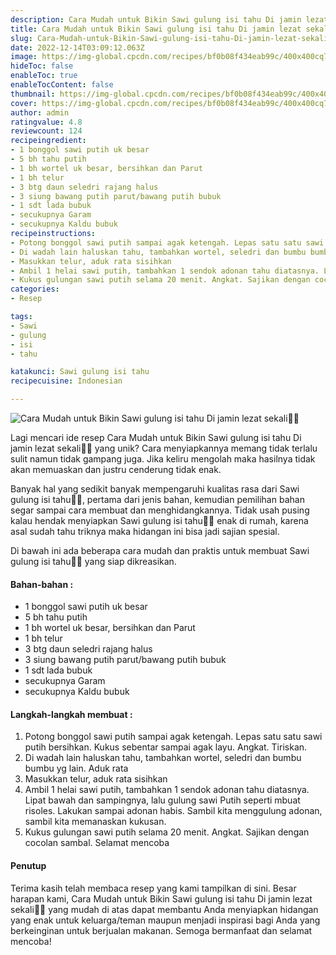 ```yaml
---
description: Cara Mudah untuk Bikin Sawi gulung isi tahu Di jamin lezat sekali"
title: Cara Mudah untuk Bikin Sawi gulung isi tahu Di jamin lezat sekali
slug: Cara-Mudah-untuk-Bikin-Sawi-gulung-isi-tahu-Di-jamin-lezat-sekali
date: 2022-12-14T03:09:12.063Z
image: https://img-global.cpcdn.com/recipes/bf0b08f434eab99c/400x400cq70/photo.jpg
hideToc: false
enableToc: true
enableTocContent: false
thumbnail: https://img-global.cpcdn.com/recipes/bf0b08f434eab99c/400x400cq70/photo.jpg
cover: https://img-global.cpcdn.com/recipes/bf0b08f434eab99c/400x400cq70/photo.jpg
author: admin
ratingvalue: 4.8
reviewcount: 124
recipeingredient:
- 1 bonggol sawi putih uk besar
- 5 bh tahu putih
- 1 bh wortel uk besar, bersihkan dan Parut
- 1 bh telur
- 3 btg daun seledri rajang halus
- 3 siung bawang putih parut/bawang putih bubuk
- 1 sdt lada bubuk
- secukupnya Garam
- secukupnya Kaldu bubuk
recipeinstructions:
- Potong bonggol sawi putih sampai agak ketengah. Lepas satu satu sawi putih bersihkan. Kukus sebentar sampai agak layu. Angkat. Tiriskan.
- Di wadah lain haluskan tahu, tambahkan wortel, seledri dan bumbu bumbu yg lain. Aduk rata
- Masukkan telur, aduk rata sisihkan
- Ambil 1 helai sawi putih, tambahkan 1 sendok adonan tahu diatasnya. Lipat bawah dan sampingnya, lalu gulung sawi Putih seperti mbuat risoles. Lakukan sampai adonan habis. Sambil kita menggulung adonan, sambil kita memanaskan kukusan.
- Kukus gulungan sawi putih selama 20 menit. Angkat. Sajikan dengan cocolan sambal. Selamat mencoba
categories:
- Resep

tags:
- Sawi
- gulung
- isi
- tahu

katakunci: Sawi gulung isi tahu
recipecuisine: Indonesian

---
```


![Cara Mudah untuk Bikin Sawi gulung isi tahu Di jamin lezat sekali👩‍🍳](https://img-global.cpcdn.com/recipes/bf0b08f434eab99c/400x400cq70/photo.jpg)

Lagi mencari ide resep Cara Mudah untuk Bikin Sawi gulung isi tahu Di jamin lezat sekali👩‍🍳 yang unik? Cara menyiapkannya memang tidak terlalu sulit namun tidak gampang juga. Jika keliru mengolah maka hasilnya tidak akan memuaskan dan justru cenderung tidak enak.

Banyak hal yang sedikit banyak mempengaruhi kualitas rasa dari Sawi gulung isi tahu👩‍🍳, pertama dari jenis bahan, kemudian pemilihan bahan segar sampai cara membuat dan menghidangkannya. Tidak usah pusing kalau hendak menyiapkan Sawi gulung isi tahu👩‍🍳 enak di rumah, karena asal sudah tahu triknya maka hidangan ini bisa jadi sajian spesial.

Di bawah ini ada beberapa cara mudah dan praktis untuk membuat Sawi gulung isi tahu👩‍🍳 yang siap dikreasikan.

<!--inarticleads1-->

#### Bahan-bahan :

- 1 bonggol sawi putih uk besar
- 5 bh tahu putih
- 1 bh wortel uk besar, bersihkan dan Parut
- 1 bh telur
- 3 btg daun seledri rajang halus
- 3 siung bawang putih parut/bawang putih bubuk
- 1 sdt lada bubuk
- secukupnya Garam
- secukupnya Kaldu bubuk

<!--inarticleads2-->

#### Langkah-langkah membuat :

1. Potong bonggol sawi putih sampai agak ketengah. Lepas satu satu sawi putih bersihkan. Kukus sebentar sampai agak layu. Angkat. Tiriskan.
1. Di wadah lain haluskan tahu, tambahkan wortel, seledri dan bumbu bumbu yg lain. Aduk rata
1. Masukkan telur, aduk rata sisihkan
1. Ambil 1 helai sawi putih, tambahkan 1 sendok adonan tahu diatasnya. Lipat bawah dan sampingnya, lalu gulung sawi Putih seperti mbuat risoles. Lakukan sampai adonan habis. Sambil kita menggulung adonan, sambil kita memanaskan kukusan.
1. Kukus gulungan sawi putih selama 20 menit. Angkat. Sajikan dengan cocolan sambal. Selamat mencoba

#### Penutup

Terima kasih telah membaca resep yang kami tampilkan di sini. Besar harapan kami, Cara Mudah untuk Bikin Sawi gulung isi tahu Di jamin lezat sekali👩‍🍳 yang mudah di atas dapat membantu Anda menyiapkan hidangan yang enak untuk keluarga/teman maupun menjadi inspirasi bagi Anda yang berkeinginan untuk berjualan makanan. Semoga bermanfaat dan selamat mencoba!